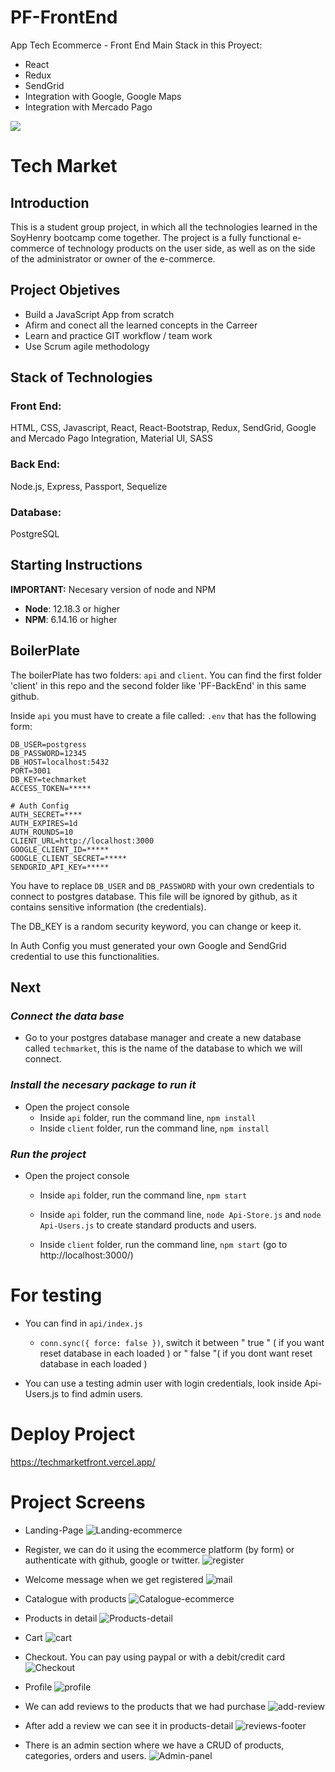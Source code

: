 # PF-FrontEnd
App Tech Ecommerce - Front End
Main Stack in this Proyect:
- React
- Redux
- SendGrid
- Integration with Google, Google Maps
- Integration with Mercado Pago

<p align='left'>
    <img src='https://static.wixstatic.com/media/85087f_0d84cbeaeb824fca8f7ff18d7c9eaafd~mv2.png/v1/fill/w_160,h_30,al_c,q_85,usm_0.66_1.00_0.01/Logo_completo_Color_1PNG.webp' </img>
</p>

# Tech Market

## Introduction

This is a student group project, in which all the technologies learned in the SoyHenry bootcamp come together. The project is a fully functional e-commerce of technology products on the user side, as well as on the side of the administrator or owner of the e-commerce.

## Project Objetives

- Build a JavaScript App from scratch
- Afirm and conect all the learned concepts in the Carreer 
- Learn and practice GIT workflow / team work
- Use Scrum agile methodology

## Stack of Technologies

### Front End:
HTML, CSS, Javascript, React, React-Bootstrap, Redux, SendGrid, Google and Mercado Pago Integration, Material UI, SASS

### Back End:
Node.js, Express, Passport, Sequelize

### Database:
PostgreSQL

## **Starting Instructions** 

__IMPORTANT:__ Necesary version of node and NPM 

 * __Node__: 12.18.3 or higher
 * __NPM__: 6.14.16 or higher

 
## BoilerPlate

The boilerPlate has two folders: `api` and `client`.
You can find the first folder 'client' in this repo and the second folder like 'PF-BackEnd' in this same github.

Inside `api` you must have to create a file called: `.env` 
that has the following form: 

```
DB_USER=postgress
DB_PASSWORD=12345
DB_HOST=localhost:5432
PORT=3001
DB_KEY=techmarket
ACCESS_TOKEN=*****

# Auth Config
AUTH_SECRET=****
AUTH_EXPIRES=1d
AUTH_ROUNDS=10
CLIENT_URL=http://localhost:3000
GOOGLE_CLIENT_ID=*****
GOOGLE_CLIENT_SECRET=*****
SENDGRID_API_KEY=*****
```

You have to replace `DB_USER` and `DB_PASSWORD` with your own credentials to connect to postgres database. This file will be ignored by github, as it contains sensitive information (the credentials).

The DB_KEY is a random security keyword, you can change or keep it.  

In Auth Config you must generated your own Google and SendGrid credential to use this functionalities.

## Next 
### _Connect the data base_

 - Go to your postgres database manager and create a new  database called `techmarket`, this is the name of the database to which we will connect.

### _Install the necesary package to run it_

- Open the project console
    + Inside `api` folder, run the command line, `npm install`
    + Inside `client` folder, run the command line, `npm install` 

### _Run the project_

- Open the project console
    + Inside `api` folder, run the command line, `npm start`
    + Inside `api` folder, run the command line, `node Api-Store.js` and `node Api-Users.js` to create standard products and users.
        
    + Inside `client` folder, run the command line, `npm start` (go to http://localhost:3000/) 

# For testing

- You can find in `api/index.js`
    + `conn.sync({ force: false })`, switch it between " true " ( if you want reset database in each loaded ) or " false "( if you dont want reset database in each loaded ) 

- You can use a testing admin user with login credentials, look inside Api-Users.js to find admin users.

# Deploy Project 

https://techmarketfront.vercel.app/

# Project Screens 

- Landing-Page
![Landing-ecommerce](https://user-images.githubusercontent.com/66705822/99189972-c6b4e200-2742-11eb-89c1-399e42481fd1.png)

- Register, we can do it using the ecommerce platform (by form) or authenticate with github, google or twitter.
![register](https://user-images.githubusercontent.com/66705822/99189999-e5b37400-2742-11eb-8dbd-dd80f80039e8.png)

 - Welcome message when we get registered
![mail](https://user-images.githubusercontent.com/66705822/99190023-01b71580-2743-11eb-80fc-66901ab019d8.png)

 - Catalogue with products
![Catalogue-ecommerce](https://user-images.githubusercontent.com/66705822/99189993-db917580-2742-11eb-83df-dab0391da063.png)

 - Products in detail
![Products-detail](https://user-images.githubusercontent.com/66705822/99190009-f8c64400-2742-11eb-84f9-682887512d27.png)

 - Cart
![cart](https://user-images.githubusercontent.com/66705822/99190035-0d0a4100-2743-11eb-8a89-d1a00ffd13ca.png)

- Checkout. You can pay using paypal or with a debit/credit card
![Checkout](https://user-images.githubusercontent.com/66705822/99190228-2790ea00-2744-11eb-82d8-8663ba6dfc9b.png)

- Profile
![profile](https://user-images.githubusercontent.com/66718960/99322129-103e2380-284e-11eb-8d1d-9e1bf4365633.JPG) 

 - We can add reviews to the products that we had purchase
![add-review](https://user-images.githubusercontent.com/66705822/99190564-f31e2d80-2745-11eb-80d8-e53ae7cc1ab2.png)

 - After add a review we can see it in products-detail
![reviews-footer](https://user-images.githubusercontent.com/66705822/99190568-f74a4b00-2745-11eb-92db-e8ff50a8e951.png)

- There is an admin section where we have a CRUD of products, categories, orders and users.
![Admin-panel](https://user-images.githubusercontent.com/66705822/99190252-47281280-2744-11eb-92bb-210656defceb.png)
